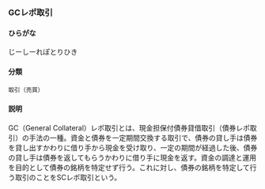 <div style="display:none;">

## [あ行](securities-terms?id=あ行)
## [か行](securities-terms?id=か行)
## [さ行](securities-terms?id=さ行)
## [た行](securities-terms?id=た行)
## [な行](securities-terms?id=な行)
## [は行](securities-terms?id=は行)
## [ま行](securities-terms?id=ま行)
## [や行](securities-terms?id=や行)
## [ら行](securities-terms?id=ら行)
## [わ行](securities-terms?id=わ行)
## [英数字・記号](securities-terms?id=英数字・記号)

</div>

### GCレポ取引

#### ひらがな

じーしーれぽとりひき

#### 分類

`取引（売買）`

#### 説明

GC（General Collateral）レポ取引とは、現金担保付債券貸借取引（債券レポ取引）の手法の一種。資金と債券を一定期間交換する取引で、債券の貸し手は債券を貸し出すかわりに借り手から現金を受け取り、一定の期間が経過した後、債券の貸し手は債券を返してもらうかわりに借り手に現金を返す。資金の調達と運用を目的として債券の銘柄を特定せず行う。これに対し、債券の銘柄を特定して行う取引のことをSCレポ取引という。

